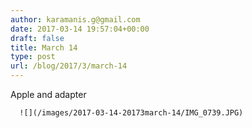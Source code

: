 ```yaml
---
author: karamanis.g@gmail.com
date: 2017-03-14 19:57:04+00:00
draft: false
title: March 14
type: post
url: /blog/2017/3/march-14
---
```


Apple and adapter


  
      ![](/images/2017-03-14-20173march-14/IMG_0739.JPG)

